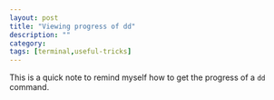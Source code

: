```yaml
---
layout: post
title: "Viewing progress of dd"
description: ""
category: 
tags: [terminal,useful-tricks]
---
```

This is a quick note to remind myself how to get the progress of a `dd` command.